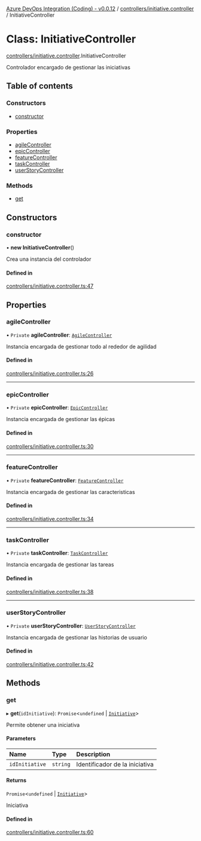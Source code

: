 [Azure DevOps Integration (Coding) - v0.0.12](../README.md) / [controllers/initiative.controller](../modules/controllers_initiative_controller.md) / InitiativeController

# Class: InitiativeController

[controllers/initiative.controller](../modules/controllers_initiative_controller.md).InitiativeController

Controlador encargado de gestionar las iniciativas

## Table of contents

### Constructors

- [constructor](controllers_initiative_controller.InitiativeController.md#constructor)

### Properties

- [agileController](controllers_initiative_controller.InitiativeController.md#agilecontroller)
- [epicController](controllers_initiative_controller.InitiativeController.md#epiccontroller)
- [featureController](controllers_initiative_controller.InitiativeController.md#featurecontroller)
- [taskController](controllers_initiative_controller.InitiativeController.md#taskcontroller)
- [userStoryController](controllers_initiative_controller.InitiativeController.md#userstorycontroller)

### Methods

- [get](controllers_initiative_controller.InitiativeController.md#get)

## Constructors

### constructor

• **new InitiativeController**()

Crea una instancia del controlador

#### Defined in

[controllers/initiative.controller.ts:47](https://github.com/jeysgar1/azure-devops-api-kms/blob/f839fd0/src/controllers/initiative.controller.ts#L47)

## Properties

### agileController

• `Private` **agileController**: [`AgileController`](controllers_agile_controller.AgileController.md)

Instancia encargada de gestionar todo al rededor de agilidad

#### Defined in

[controllers/initiative.controller.ts:26](https://github.com/jeysgar1/azure-devops-api-kms/blob/f839fd0/src/controllers/initiative.controller.ts#L26)

___

### epicController

• `Private` **epicController**: [`EpicController`](controllers_epic_controller.EpicController.md)

Instancia encargada de gestionar las épicas

#### Defined in

[controllers/initiative.controller.ts:30](https://github.com/jeysgar1/azure-devops-api-kms/blob/f839fd0/src/controllers/initiative.controller.ts#L30)

___

### featureController

• `Private` **featureController**: [`FeatureController`](controllers_feature_controller.FeatureController.md)

Instancia encargada de gestionar las caracteristicas

#### Defined in

[controllers/initiative.controller.ts:34](https://github.com/jeysgar1/azure-devops-api-kms/blob/f839fd0/src/controllers/initiative.controller.ts#L34)

___

### taskController

• `Private` **taskController**: [`TaskController`](controllers_task_controller.TaskController.md)

Instancia encargada de gestionar las tareas

#### Defined in

[controllers/initiative.controller.ts:38](https://github.com/jeysgar1/azure-devops-api-kms/blob/f839fd0/src/controllers/initiative.controller.ts#L38)

___

### userStoryController

• `Private` **userStoryController**: [`UserStoryController`](controllers_userStory_controller.UserStoryController.md)

Instancia encargada de gestionar las historias de usuario

#### Defined in

[controllers/initiative.controller.ts:42](https://github.com/jeysgar1/azure-devops-api-kms/blob/f839fd0/src/controllers/initiative.controller.ts#L42)

## Methods

### get

▸ **get**(`idInitiative`): `Promise`<`undefined` \| [`Initiative`](models_agile_initiative.Initiative.md)\>

Permite obtener una iniciativa

#### Parameters

| Name | Type | Description |
| :------ | :------ | :------ |
| `idInitiative` | `string` | Identificador de la iniciativa |

#### Returns

`Promise`<`undefined` \| [`Initiative`](models_agile_initiative.Initiative.md)\>

Iniciativa

#### Defined in

[controllers/initiative.controller.ts:60](https://github.com/jeysgar1/azure-devops-api-kms/blob/f839fd0/src/controllers/initiative.controller.ts#L60)
